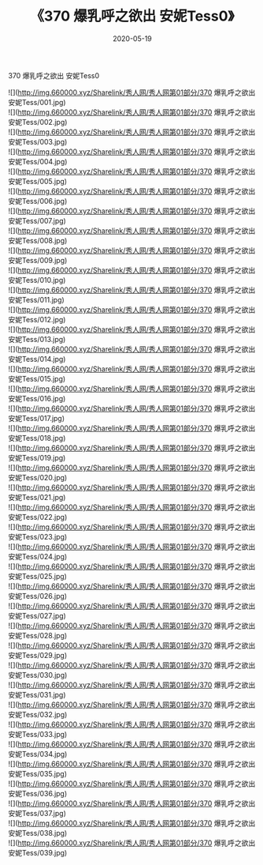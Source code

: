 ﻿---
layout: post
title:  《370 爆乳呼之欲出 安妮Tess0》
date:   2020-05-19
img: http://img.660000.xyz/Sharelink/秀人网/秀人网第01部分/370 爆乳呼之欲出 安妮Tess0/000.jpg
categories: [美女, 清纯, 唯美]
---

370 爆乳呼之欲出 安妮Tess0

  ![](http://img.660000.xyz/Sharelink/秀人网/秀人网第01部分/370 爆乳呼之欲出 安妮Tess/001.jpg) <br> ![](http://img.660000.xyz/Sharelink/秀人网/秀人网第01部分/370 爆乳呼之欲出 安妮Tess/002.jpg) <br> ![](http://img.660000.xyz/Sharelink/秀人网/秀人网第01部分/370 爆乳呼之欲出 安妮Tess/003.jpg) <br> ![](http://img.660000.xyz/Sharelink/秀人网/秀人网第01部分/370 爆乳呼之欲出 安妮Tess/004.jpg) <br> ![](http://img.660000.xyz/Sharelink/秀人网/秀人网第01部分/370 爆乳呼之欲出 安妮Tess/005.jpg) <br> ![](http://img.660000.xyz/Sharelink/秀人网/秀人网第01部分/370 爆乳呼之欲出 安妮Tess/006.jpg) <br> ![](http://img.660000.xyz/Sharelink/秀人网/秀人网第01部分/370 爆乳呼之欲出 安妮Tess/007.jpg) <br> ![](http://img.660000.xyz/Sharelink/秀人网/秀人网第01部分/370 爆乳呼之欲出 安妮Tess/008.jpg) <br> ![](http://img.660000.xyz/Sharelink/秀人网/秀人网第01部分/370 爆乳呼之欲出 安妮Tess/009.jpg) <br> ![](http://img.660000.xyz/Sharelink/秀人网/秀人网第01部分/370 爆乳呼之欲出 安妮Tess/010.jpg) <br> ![](http://img.660000.xyz/Sharelink/秀人网/秀人网第01部分/370 爆乳呼之欲出 安妮Tess/011.jpg) <br> ![](http://img.660000.xyz/Sharelink/秀人网/秀人网第01部分/370 爆乳呼之欲出 安妮Tess/012.jpg) <br> ![](http://img.660000.xyz/Sharelink/秀人网/秀人网第01部分/370 爆乳呼之欲出 安妮Tess/013.jpg) <br> ![](http://img.660000.xyz/Sharelink/秀人网/秀人网第01部分/370 爆乳呼之欲出 安妮Tess/014.jpg) <br> ![](http://img.660000.xyz/Sharelink/秀人网/秀人网第01部分/370 爆乳呼之欲出 安妮Tess/015.jpg) <br> ![](http://img.660000.xyz/Sharelink/秀人网/秀人网第01部分/370 爆乳呼之欲出 安妮Tess/016.jpg) <br> ![](http://img.660000.xyz/Sharelink/秀人网/秀人网第01部分/370 爆乳呼之欲出 安妮Tess/017.jpg) <br> ![](http://img.660000.xyz/Sharelink/秀人网/秀人网第01部分/370 爆乳呼之欲出 安妮Tess/018.jpg) <br> ![](http://img.660000.xyz/Sharelink/秀人网/秀人网第01部分/370 爆乳呼之欲出 安妮Tess/019.jpg) <br> ![](http://img.660000.xyz/Sharelink/秀人网/秀人网第01部分/370 爆乳呼之欲出 安妮Tess/020.jpg) <br> ![](http://img.660000.xyz/Sharelink/秀人网/秀人网第01部分/370 爆乳呼之欲出 安妮Tess/021.jpg) <br> ![](http://img.660000.xyz/Sharelink/秀人网/秀人网第01部分/370 爆乳呼之欲出 安妮Tess/022.jpg) <br> ![](http://img.660000.xyz/Sharelink/秀人网/秀人网第01部分/370 爆乳呼之欲出 安妮Tess/023.jpg) <br> ![](http://img.660000.xyz/Sharelink/秀人网/秀人网第01部分/370 爆乳呼之欲出 安妮Tess/024.jpg) <br> ![](http://img.660000.xyz/Sharelink/秀人网/秀人网第01部分/370 爆乳呼之欲出 安妮Tess/025.jpg) <br> ![](http://img.660000.xyz/Sharelink/秀人网/秀人网第01部分/370 爆乳呼之欲出 安妮Tess/026.jpg) <br> ![](http://img.660000.xyz/Sharelink/秀人网/秀人网第01部分/370 爆乳呼之欲出 安妮Tess/027.jpg) <br> ![](http://img.660000.xyz/Sharelink/秀人网/秀人网第01部分/370 爆乳呼之欲出 安妮Tess/028.jpg) <br> ![](http://img.660000.xyz/Sharelink/秀人网/秀人网第01部分/370 爆乳呼之欲出 安妮Tess/029.jpg) <br> ![](http://img.660000.xyz/Sharelink/秀人网/秀人网第01部分/370 爆乳呼之欲出 安妮Tess/030.jpg) <br> ![](http://img.660000.xyz/Sharelink/秀人网/秀人网第01部分/370 爆乳呼之欲出 安妮Tess/031.jpg) <br> ![](http://img.660000.xyz/Sharelink/秀人网/秀人网第01部分/370 爆乳呼之欲出 安妮Tess/032.jpg) <br> ![](http://img.660000.xyz/Sharelink/秀人网/秀人网第01部分/370 爆乳呼之欲出 安妮Tess/033.jpg) <br> ![](http://img.660000.xyz/Sharelink/秀人网/秀人网第01部分/370 爆乳呼之欲出 安妮Tess/034.jpg) <br> ![](http://img.660000.xyz/Sharelink/秀人网/秀人网第01部分/370 爆乳呼之欲出 安妮Tess/035.jpg) <br> ![](http://img.660000.xyz/Sharelink/秀人网/秀人网第01部分/370 爆乳呼之欲出 安妮Tess/036.jpg) <br> ![](http://img.660000.xyz/Sharelink/秀人网/秀人网第01部分/370 爆乳呼之欲出 安妮Tess/037.jpg) <br> ![](http://img.660000.xyz/Sharelink/秀人网/秀人网第01部分/370 爆乳呼之欲出 安妮Tess/038.jpg) <br> ![](http://img.660000.xyz/Sharelink/秀人网/秀人网第01部分/370 爆乳呼之欲出 安妮Tess/039.jpg) <br>